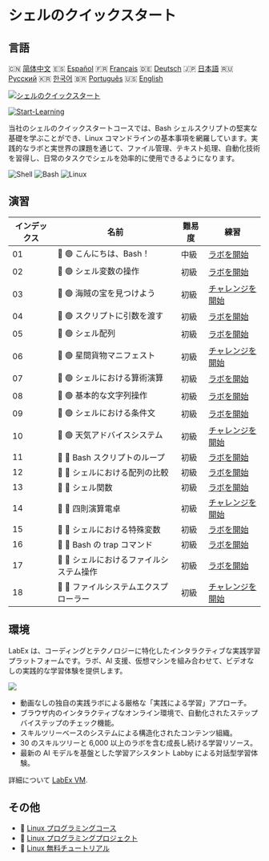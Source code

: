 # シェルのクイックスタート

## 言語

🇨🇳 [简体中文](README_zh.md) 🇪🇸 [Español](README_es.md) 🇫🇷 [Français](README_fr.md) 🇩🇪 [Deutsch](README_de.md) 🇯🇵 [日本語](README_ja.md) 🇷🇺 [Русский](README_ru.md) 🇰🇷 [한국어](README_ko.md) 🇧🇷 [Português](README_pt.md) 🇺🇸 [English](README.md) 

[![シェルのクイックスタート](https://cover-creator.labex.io/quick-start-with-shell.png?lang=ja)](https://labex.io/ja/courses/quick-start-with-shell)

[![Start-Learning](https://img.shields.io/badge/Start-Learning-whitesmoke?style=for-the-badge)](https://labex.io/ja/courses/quick-start-with-shell)

当社のシェルのクイックスタートコースでは、Bash シェルスクリプトの堅実な基礎を学ぶことができ、Linux コマンドラインの基本事項を網羅しています。実践的なラボと実世界の課題を通じて、ファイル管理、テキスト処理、自動化技術を習得し、日常のタスクでシェルを効率的に使用できるようになります。

![Shell](https://img.shields.io/badge/Shell-whitesmoke?style=for-the-badge&logo=shell)
![Bash](https://img.shields.io/badge/Bash-whitesmoke?style=for-the-badge&logo=bash)
![Linux](https://img.shields.io/badge/Linux-whitesmoke?style=for-the-badge&logo=linux)


## 演習

|   インデックス | 名前                                     | 難易度   | 練習                                                                                                                    |
|----------------|------------------------------------------|----------|-------------------------------------------------------------------------------------------------------------------------|
|             01 | 📖 🟢 こんにちは、Bash！                 | 中級     | <a target='_blank' href='https://labex.io/ja/tutorials/linux-hello-bash-388809'>ラボを開始</a>                          |
|             02 | 📖 🟢 シェル変数の操作                   | 初級     | <a target='_blank' href='https://labex.io/ja/tutorials/shell-working-with-shell-variables-388810'>ラボを開始</a>        |
|             03 | 🎯 🟢 海賊の宝を見つけよう               | 初級     | <a target='_blank' href='https://labex.io/ja/tutorials/shell-finding-the-pirate-s-treasure-388807'>チャレンジを開始</a> |
|             04 | 📖 🟢 スクリプトに引数を渡す             | 初級     | <a target='_blank' href='https://labex.io/ja/tutorials/shell-passing-arguments-to-the-script-388811'>ラボを開始</a>     |
|             05 | 📖 🟢 シェル配列                         | 初級     | <a target='_blank' href='https://labex.io/ja/tutorials/shell-shell-arrays-388812'>ラボを開始</a>                        |
|             06 | 🎯 🟢 星間貨物マニフェスト               | 初級     | <a target='_blank' href='https://labex.io/ja/tutorials/shell-interstellar-cargo-manifest-388869'>チャレンジを開始</a>   |
|             07 | 📖 🟢 シェルにおける算術演算             | 初級     | <a target='_blank' href='https://labex.io/ja/tutorials/shell-arithmetic-operations-in-shell-388813'>ラボを開始</a>      |
|             08 | 📖 🟢 基本的な文字列操作                 | 初級     | <a target='_blank' href='https://labex.io/ja/tutorials/shell-basic-string-operations-388814'>ラボを開始</a>             |
|             09 | 📖 🟢 シェルにおける条件文               | 初級     | <a target='_blank' href='https://labex.io/ja/tutorials/linux-conditional-statements-in-shell-388815'>ラボを開始</a>     |
|             10 | 🎯 🟢 天気アドバイスシステム             | 初級     | <a target='_blank' href='https://labex.io/ja/tutorials/shell-weather-advisory-system-388885'>チャレンジを開始</a>       |
|             11 | 📖 🔵 Bash スクリプトのループ            | 初級     | <a target='_blank' href='https://labex.io/ja/tutorials/shell-bash-scripting-loops-388816'>ラボを開始</a>                |
|             12 | 📖 🔵 シェルにおける配列の比較           | 初級     | <a target='_blank' href='https://labex.io/ja/tutorials/shell-comparing-arrays-in-shell-388817'>ラボを開始</a>           |
|             13 | 📖 🔵 シェル関数                         | 初級     | <a target='_blank' href='https://labex.io/ja/tutorials/shell-shell-functions-388818'>ラボを開始</a>                     |
|             14 | 🎯 🔵 四則演算電卓                       | 初級     | <a target='_blank' href='https://labex.io/ja/tutorials/shell-four-function-calculator-388893'>チャレンジを開始</a>      |
|             15 | 📖 🔵 シェルにおける特殊変数             | 初級     | <a target='_blank' href='https://labex.io/ja/tutorials/shell-special-variables-in-shell-388819'>ラボを開始</a>          |
|             16 | 📖 🔵 Bash の trap コマンド              | 初級     | <a target='_blank' href='https://labex.io/ja/tutorials/linux-bash-trap-command-388820'>ラボを開始</a>                   |
|             17 | 📖 🔵 シェルにおけるファイルシステム操作 | 初級     | <a target='_blank' href='https://labex.io/ja/tutorials/shell-file-system-operations-in-shell-388821'>ラボを開始</a>     |
|             18 | 🎯 🔵 ファイルシステムエクスプローラー   | 初級     | <a target='_blank' href='https://labex.io/ja/tutorials/shell-file-system-explorer-388898'>チャレンジを開始</a>          |

## 環境

LabEx は、コーディングとテクノロジーに特化したインタラクティブな実践学習プラットフォームです。ラボ、AI 支援、仮想マシンを組み合わせて、ビデオなしの実践的な学習体験を提供します。

![](https://tutorial-screenshot.getvm.io/images/vm-1725247253.png)

- 動画なしの独自の実践ラボによる厳格な「実践による学習」アプローチ。
- ブラウザ内のインタラクティブなオンライン環境で、自動化されたステップバイステップのチェック機能。
- スキルツリーベースのシステムによる構造化されたコンテンツ組織。
- 30 のスキルツリーと 6,000 以上のラボを含む成長し続ける学習リソース。
- 最新の AI モデルを基盤とした学習アシスタント Labby による対話型学習体験。

詳細について [LabEx VM](https://support.labex.io/using-labex/virtual-machine).

## その他

- 🔗 [Linux プログラミングコース](https://github.com/labex-labs/awesome-programming-courses)
- 🔗 [Linux プログラミングプロジェクト](https://github.com/labex-labs/awesome-programming-projects)
- 🔗 [Linux 無料チュートリアル](https://github.com/labex-labs/linux-free-tutorials)

